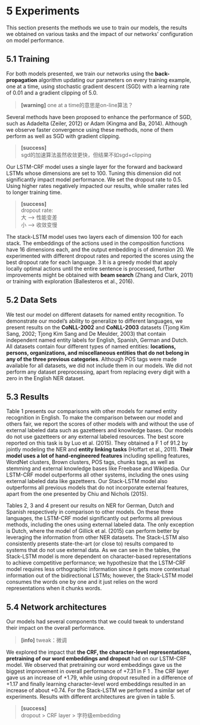 # 5 Experiments
This section presents the methods we use to train our models, the results we obtained on various tasks and the impact of our networks’ configuration on model
performance.

## 5.1 Training

For both models presented, we train our networks using the **back-propagation** algorithm updating our parameters on every training example, one at a time, using stochastic gradient descent (SGD) with a learning rate of 0.01 and a gradient clipping of 5.0.   

> **[warning]** 
one at a time的意思是on-line算法？  

Several methods have been proposed to enhance the performance of SGD, such as Adadelta (Zeiler, 2012) or Adam (Kingma and Ba, 2014). Although we observe faster convergence using these methods, none of them perform as well as SGD with gradient clipping.  

> **[success]**  
sgd的加速算法虽然收敛更快，但结果不如sgd+clipping  

Our LSTM-CRF model uses a single layer for the forward and backward LSTMs whose dimensions are set to 100. Tuning this dimension did not significantly impact model performance. We set the dropout rate to 0.5. Using higher rates negatively impacted our results, while smaller rates led to longer training time.  

> **[success]**  
dropout rate:  
大 --> 性能变差  
小 --> 收敛变慢

The stack-LSTM model uses two layers each of dimension 100 for each stack. The embeddings of the actions used in the composition functions have 16 dimensions each, and the output embedding is of dimension 20. We experimented with different dropout rates and reported the scores using the best dropout rate for each language. 3 It is a greedy model that apply locally optimal actions until the entire sentence is processed, further improvements might be obtained with **beam search** (Zhang and Clark, 2011) or training with exploration (Ballesteros et al., 2016).

## 5.2 Data Sets

We test our model on different datasets for named entity recognition. To demonstrate our model’s ability to generalize to different languages, we present results on the **CoNLL-2002** and **CoNLL-2003** datasets (Tjong Kim Sang, 2002; Tjong Kim Sang and De Meulder, 2003) that contain independent named entity labels for English, Spanish, German and Dutch. All datasets contain four different types of named entities: **locations, persons, organizations, and miscellaneous entities that do not belong in any of the three previous categories**. Although POS tags were made available for all datasets, we did not include them in our models. We did not perform any dataset preprocessing, apart from replacing every digit with a zero in the English NER dataset.  


## 5.3 Results

Table 1 presents our comparisons with other models for named entity recognition in English. To make the comparison between our model and others fair, we report the scores of other models with and without the use of external labeled data such as gazetteers and knowledge bases. Our models do not use gazetteers or any external labeled resources. The best score reported on this task is by Luo et al. (2015). They obtained a F 1 of 91.2 by jointly modeling the NER and **entity linking tasks** (Hoffart et al., 2011). **Their model uses a lot of hand-engineered features** including spelling features, WordNet clusters, Brown clusters, POS tags, chunks tags, as well as stemming and external knowledge bases like Freebase and Wikipedia. Our LSTM-CRF model outperforms all other systems, including the ones using external labeled data like gazetteers. Our Stack-LSTM model also outperforms all previous models that do not incorporate external features, apart from the one presented by Chiu and Nichols (2015).

Tables 2, 3 and 4 present our results on NER for German, Dutch and Spanish respectively in comparison to other models. On these three languages, the LSTM-CRF model significantly out performs all previous methods, including the ones using external labeled data. The only exception is Dutch, where the model of Gillick et al. (2015) can perform better by leveraging the information from other NER datasets. The Stack-LSTM also consistently presents state-the-art (or close to) results compared to systems that do not use external data.
As we can see in the tables, the Stack-LSTM model is more dependent on character-based representations to achieve competitive performance; we hypothesize that the LSTM-CRF model requires less orthographic information since it gets more contextual information out of the bidirectional LSTMs; however, the Stack-LSTM model consumes the words one by one and it just relies on the word representations when it chunks words.

## 5.4 Network architectures

Our models had several components that we could tweak to understand their impact on the overall performance.  

> **[info]** tweak：微调  

We explored the impact that **the CRF, the character-level representations, pretraining of our word embeddings and dropout** had on our LSTM-CRF model. We observed that pretraining our word embeddings gave us the biggest improvement in overall performance of +7.31 in F 1 . The CRF layer gave us an increase of +1.79, while using dropout resulted in a difference of +1.17 and finally learning character-level word embeddings resulted in an increase of about +0.74. For the Stack-LSTM we performed a similar set of experiments. Results with different architectures are given in table 5.

> **[success]**  
dropout > CRF layer > 字符级embedding
